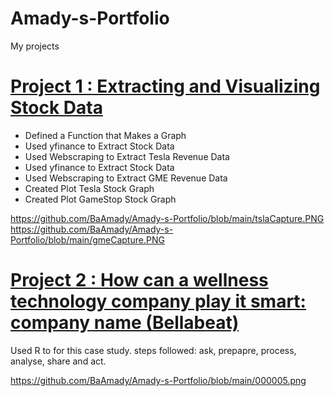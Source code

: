 # Amady-s-Portfolio
My projects
# [Project 1 : Extracting and Visualizing Stock Data](https://dataplatform.cloud.ibm.com/analytics/notebooks/v2/8f45bf7c-b0e9-4192-a7c7-9b18b1767ce7/view?access_token=b92dee4d751e645464ac3b1b86b21cb5ae3595b3a912207551eb1a7757119f52)
* Defined a Function that Makes a Graph
* Used yfinance to Extract Stock Data
* Used Webscraping to Extract Tesla Revenue Data
* Used yfinance to Extract Stock Data
* Used Webscraping to Extract GME Revenue Data
* Created Plot Tesla Stock Graph
* Created Plot GameStop Stock Graph

https://github.com/BaAmady/Amady-s-Portfolio/blob/main/tslaCapture.PNG
https://github.com/BaAmady/Amady-s-Portfolio/blob/main/gmeCapture.PNG


# [Project 2 : How can a wellness technology company play it smart: company name (Bellabeat)](https://www.kaggle.com/arashnic/fitbit)
Used R to for this case study. steps followed:
ask, prepapre, process, analyse, share and act.

https://github.com/BaAmady/Amady-s-Portfolio/blob/main/000005.png
